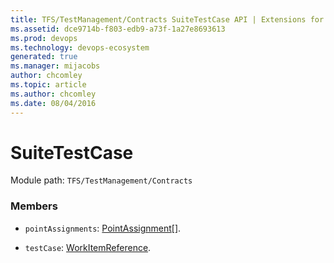 ```yaml
---
title: TFS/TestManagement/Contracts SuiteTestCase API | Extensions for Azure DevOps Services
ms.assetid: dce9714b-f803-edb9-a73f-1a27e8693613
ms.prod: devops
ms.technology: devops-ecosystem
generated: true
ms.manager: mijacobs
author: chcomley
ms.topic: article
ms.author: chcomley
ms.date: 08/04/2016
---
```


# SuiteTestCase

Module path: `TFS/TestManagement/Contracts`


### Members

* `pointAssignments`: [PointAssignment](../../../TFS/TestManagement/Contracts/PointAssignment.md)[]. 

* `testCase`: [WorkItemReference](../../../TFS/TestManagement/Contracts/WorkItemReference.md). 

